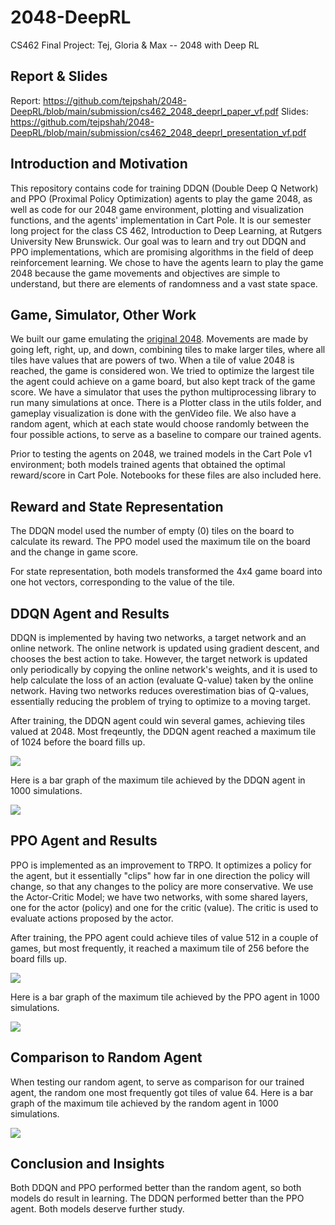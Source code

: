 # 2048-DeepRL
CS462 Final Project: Tej, Gloria &amp; Max -- 2048 with Deep RL

## Report & Slides
Report: https://github.com/tejpshah/2048-DeepRL/blob/main/submission/cs462_2048_deeprl_paper_vf.pdf
Slides: https://github.com/tejpshah/2048-DeepRL/blob/main/submission/cs462_2048_deeprl_presentation_vf.pdf

## Introduction and Motivation
This repository contains code for training DDQN (Double Deep Q Network) and PPO (Proximal Policy Optimization) agents to play the game 2048, as well as code for our 2048 game environment, plotting and visualization functions, and the agents' implementation in Cart Pole. It is our semester long project for the class CS 462, Introduction to Deep Learning, at Rutgers University New Brunswick. Our goal was to learn and try out DDQN and PPO implementations, which are promising algorithms in the field of deep reinforcement learning. We chose to have the agents learn to play the game 2048 because the game movements and objectives are simple to understand, but there are elements of randomness and a vast state space. 

## Game, Simulator, Other Work
We built our game emulating the [original 2048](https://play2048.co/). Movements are made by going left, right, up, and down, combining tiles to make larger tiles, where all tiles have values that are powers of two. When a tile of value 2048 is reached, the game is considered won. We tried to optimize the largest tile the agent could achieve on a game board, but also kept track of the game score. We have a simulator that uses the python multiprocessing library to run many simulations at once. There is a Plotter class in the utils folder, and gameplay visualization is done with the genVideo file. We also have a random agent, which at each state would choose randomly between the four possible actions, to serve as a baseline to compare our trained agents.

Prior to testing the agents on 2048, we trained models in the Cart Pole v1 environment; both models trained agents that obtained the optimal reward/score in Cart Pole. Notebooks for these files are also included here.

## Reward and State Representation
The DDQN model used the number of empty (0) tiles on the board to calculate its reward. The PPO model used the maximum tile on the board and the change in game score. 

For state representation, both models transformed the 4x4 game board into one hot vectors, corresponding to the value of the tile.  

## DDQN Agent and Results
DDQN is implemented by having two networks, a target network and an online network. The online network is updated using gradient descent, and chooses the best action to take. However, the target network is updated only periodically by copying the online network's weights, and it is used to help calculate the loss of an action (evaluate Q-value) taken by the online network. Having two networks reduces overestimation bias of Q-values, essentially reducing the problem of trying to optimize to a moving target. 

After training, the DDQN agent could win several games, achieving tiles valued at 2048. Most freqeuntly, the DDQN agent reached a maximum tile of 1024 before the board fills up. 

![](https://github.com/tejpshah/2048-DeepRL/blob/main/gifs/DDQN.gif)

Here is a bar graph of the maximum tile achieved by the DDQN agent in 1000 simulations. 

![](https://github.com/tejpshah/2048-DeepRL/blob/main/submission/ddqn/successful-model-2048/hd_ddqn2048_max_scores_bar.png)

## PPO Agent and Results
PPO is implemented as an improvement to TRPO. It optimizes a policy for the agent, but it essentially "clips" how far in one direction the policy will change, so that any changes to the policy are more conservative. We use the Actor-Critic Model; we have two networks, with some shared layers, one for the actor (policy) and one for the critic (value). The critic is used to evaluate actions proposed by the actor. 

After training, the PPO agent could achieve tiles of value 512 in a couple of games, but most frequently, it reached a maximum tile of 256 before the board fills up. 

![](https://github.com/tejpshah/2048-DeepRL/blob/main/gifs/PPO.gif)

Here is a bar graph of the maximum tile achieved by the PPO agent in 1000 simulations. 

![](https://github.com/tejpshah/2048-DeepRL/blob/main/submission/ppo/final-model-2048/final-max_scores_bar.png)

## Comparison to Random Agent
When testing our random agent, to serve as comparison for our trained agent, the random one most frequently got tiles of value 64. Here is a bar graph of the maximum tile achieved by the random agent in 1000 simulations. 

![](https://github.com/tejpshah/2048-DeepRL/blob/main/submission/random/random2048_max_scores_bar.png)

## Conclusion and Insights
Both DDQN and PPO performed better than the random agent, so both models do result in learning. The DDQN performed better than the PPO agent. Both models deserve further study. 
